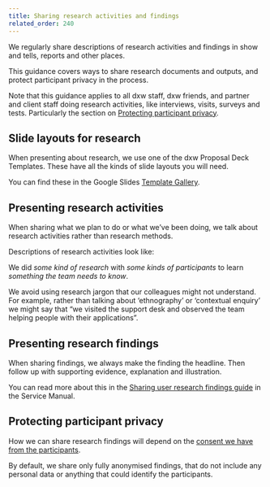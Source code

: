 ```yaml
---
title: Sharing research activities and findings
related_order: 240
---
```

We regularly share descriptions of research activities and findings in show and
tells, reports and other places.

This guidance covers ways to share research documents and outputs, and protect participant privacy in the process.

Note that this guidance applies to all dxw staff, dxw friends, and partner and client staff doing research activities, like interviews, visits, surveys and tests. Particularly the section on [Protecting participant privacy](#protecting-participant-privacy).

## Slide layouts for research

When presenting about research, we use one of the dxw Proposal Deck Templates.
These have all the kinds of slide layouts you will need.

You can find these in the Google Slides
[Template Gallery](https://docs.google.com/presentation/u/0/?folder=0AGsaGhY-i-mIUk9PVA&ftv=1).

## Presenting research activities

When sharing what we plan to do or what we’ve been doing, we talk about research
activities rather than research methods.

Descriptions of research activities look like:

We did *some kind of research* with *some kinds of participants* to learn
*something the team needs to know*.

We avoid using research jargon that our colleagues might not understand. For
example, rather than talking about ‘ethnography’ or ‘contextual enquiry’ we
might say that “we visited the support desk and observed the team helping people
with their applications”.

## Presenting research findings

When sharing findings, we always make the finding the headline. Then follow up
with supporting evidence, explanation and illustration.

You can read more about this in the
[Sharing user research findings guide](https://www.gov.uk/service-manual/user-research/sharing-user-research-findings#presenting-your-findings)
in the Service Manual.

## Protecting participant privacy

How we can share research findings will depend on the [consent we have from the participants](/user-research/getting-informed-consent-for-user-research/).

By default, we share only fully anonymised findings, that do not include any personal data or anything that could identify the participants.
